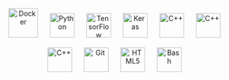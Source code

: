 
<div align="center">  
<a href="https://www.docker.com/" target="_blank"><img style="margin: 10px" src="https://cdn.jsdelivr.net/gh/devicons/devicon@latest/icons/docker/docker-original.svg" alt="Docker" height="60" /></a>  
<a href="https://www.python.org/" target="_blank"><img style="margin: 10px" src="https://profilinator.rishav.dev/skills-assets/python-original.svg" alt="Python" height="50" /></a>  
<a href="https://www.tensorflow.org/" target="_blank"><img style="margin: 10px" src="https://profilinator.rishav.dev/skills-assets/tensorflow-icon.svg" alt="TensorFlow" height="50" /></a>  
<a href="https://keras.io/" target="_blank"><img style="margin: 10px" src="https://profilinator.rishav.dev/skills-assets/keras.png" alt="Keras" height="50" /></a>  
<a href="https://www.cplusplus.com/" target="_blank"><img style="margin: 10px" src="https://profilinator.rishav.dev/skills-assets/cplusplus-original.svg" alt="C++" height="50" /></a>  
<a href="https://www.cplusplus.com/" target="_blank"><img style="margin: 10px" src="https://cdn.jsdelivr.net/gh/devicons/devicon@latest/icons/raspberrypi/raspberrypi-original.svg" alt="C++" height="50" /></a>  
<a href="https://www.cplusplus.com/" target="_blank"><img style="margin: 10px" src="https://cdn.jsdelivr.net/gh/devicons/devicon@latest/icons/prometheus/prometheus-original.svg" alt="C++" height="50" /></a>  
<a href="https://git-scm.com/" target="_blank"><img style="margin: 10px" src="https://cdn.jsdelivr.net/gh/devicons/devicon@latest/icons/git/git-original.svg" alt="Git" height="50"/></a>
<a href="https://developer.mozilla.org/en-US/docs/Web/Guide/HTML/HTML5" target="_blank"><img style="margin: 10px" src="https://cdn.jsdelivr.net/gh/devicons/devicon@latest/icons/html5/html5-original.svg" alt="HTML5" height="50"/></a>
<a href="https://www.gnu.org/software/bash/" target="_blank"><img style="margin: 10px" src="https://cdn.jsdelivr.net/gh/devicons/devicon@latest/icons/bash/bash-original.svg" alt="Bash" height="50"/></a>

  
</div>  


